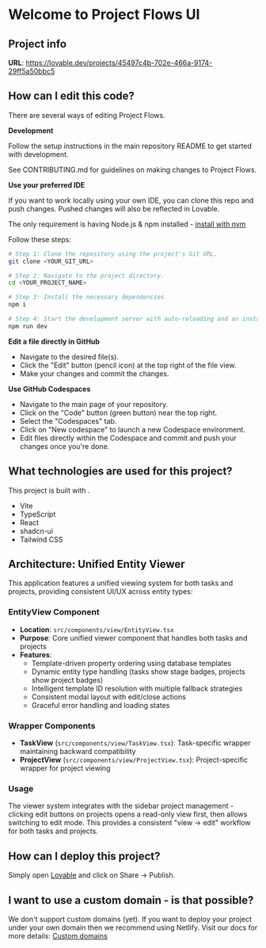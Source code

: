 # Welcome to Project Flows UI

## Project info

**URL**: https://lovable.dev/projects/45497c4b-702e-466a-9174-29ff5a50bbc5

## How can I edit this code?

There are several ways of editing Project Flows.

**Development**

Follow the setup instructions in the main repository README to get started with development.

See CONTRIBUTING.md for guidelines on making changes to Project Flows.

**Use your preferred IDE**

If you want to work locally using your own IDE, you can clone this repo and push changes. Pushed changes will also be reflected in Lovable.

The only requirement is having Node.js & npm installed - [install with nvm](https://github.com/nvm-sh/nvm#installing-and-updating)

Follow these steps:

```sh
# Step 1: Clone the repository using the project's Git URL.
git clone <YOUR_GIT_URL>

# Step 2: Navigate to the project directory.
cd <YOUR_PROJECT_NAME>

# Step 3: Install the necessary dependencies.
npm i

# Step 4: Start the development server with auto-reloading and an instant preview.
npm run dev
```

**Edit a file directly in GitHub**

- Navigate to the desired file(s).
- Click the "Edit" button (pencil icon) at the top right of the file view.
- Make your changes and commit the changes.

**Use GitHub Codespaces**

- Navigate to the main page of your repository.
- Click on the "Code" button (green button) near the top right.
- Select the "Codespaces" tab.
- Click on "New codespace" to launch a new Codespace environment.
- Edit files directly within the Codespace and commit and push your changes once you're done.

## What technologies are used for this project?

This project is built with .

- Vite
- TypeScript
- React
- shadcn-ui
- Tailwind CSS

## Architecture: Unified Entity Viewer

This application features a unified viewing system for both tasks and projects, providing consistent UI/UX across entity types:

### EntityView Component
- **Location**: `src/components/view/EntityView.tsx`
- **Purpose**: Core unified viewer component that handles both tasks and projects
- **Features**:
  - Template-driven property ordering using database templates
  - Dynamic entity type handling (tasks show stage badges, projects show project badges)
  - Intelligent template ID resolution with multiple fallback strategies
  - Consistent modal layout with edit/close actions
  - Graceful error handling and loading states

### Wrapper Components
- **TaskView** (`src/components/view/TaskView.tsx`): Task-specific wrapper maintaining backward compatibility
- **ProjectView** (`src/components/view/ProjectView.tsx`): Project-specific wrapper for project viewing

### Usage
The viewer system integrates with the sidebar project management - clicking edit buttons on projects opens a read-only view first, then allows switching to edit mode. This provides a consistent "view → edit" workflow for both tasks and projects.

## How can I deploy this project?

Simply open [Lovable](https://lovable.dev/projects/45497c4b-702e-466a-9174-29ff5a50bbc5) and click on Share -> Publish.

## I want to use a custom domain - is that possible?

We don't support custom domains (yet). If you want to deploy your project under your own domain then we recommend using Netlify. Visit our docs for more details: [Custom domains](https://docs.lovable.dev/tips-tricks/custom-domain/)
